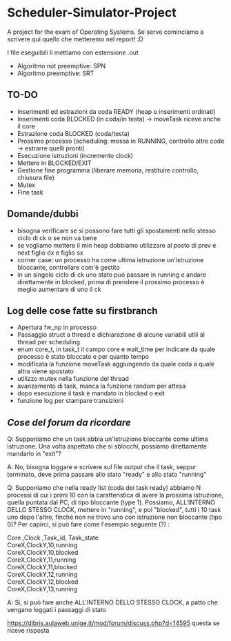 # Scheduler-Simulator-Project
A project for the exam of Operating Systems.
Se serve cominciamo a scrivere qui quello che metteremo nel report! :D

I file eseguibili li mettiamo con estensione .out

* Algoritmo not preemptive: SPN
* Algoritmo preemptive: SRT

## TO-DO

* Inserimenti ed estrazioni da coda READY (heap o inserimenti ordinati)
* Inserimenti coda BLOCKED (in coda/in testa) -> moveTask riceve anche il core
* Estrazione coda BLOCKED (coda/testa)
* Prossimo processo (scheduling: messa in RUNNING, controllo altre code -> estrarre quelli pronti)
* Esecuzione istruzioni (incremento clock)
* Mettere in BLOCKED/EXIT
* Gestione fine programma (liberare memoria, restituire controllo, chiusura file)
* Mutex
* Fine task

## Domande/dubbi

* bisogna verificare se si possono fare tutti gli spostamenti nello stesso ciclo di ck o se non va bene
* se vogliamo mettere il min heap dobbiamo utilizzare al posto di prev e next figlio dx e figlio sx
* corner case: un processo ha come ultima istruzione un'istruzione bloccante, controllare com'è gestito
* in un singolo ciclo di ck uno stato può passare in running e andare direttamente in blocked, prima di prendere il prossimo processo è meglio aumentare di uno il ck

## Log delle cose fatte su firstbranch

* Apertura fw_np in processo
* Passaggio struct a thread e dichiarazione di alcune variabili utili al thread per scheduling
* enum core_t, in task_t il campo core e wait_time per indicare da quale processo è stato bloccato e per quanto tempo
* modificata la funzione moveTask aggiungendo da quale coda a quale altra viene spostato
* utilizzo mutex nella funzione del thread
* avanzamento di task, manca la funzione random per attesa
* dopo esecuzione il task è mandato in blocked o exit
* funzione log per stampare transizioni

## _Cose del forum da ricordare_

Q: Supponiamo che un task abbia un'istruzione bloccante come ultima istruzione. Una volta aspettato che si sblocchi, possiamo direttamente mandarlo in "exit"?

A: No, bisogna loggare e scrivere sul file output che il task, seppur terminato, deve prima passare allo stato "ready" e allo stato "running"
 
Q: Supponiamo che nella ready list (coda dei task ready) abbiamo N processi di cui i primi 10 con la caratteristica di avere la prossima istruzione, quella puntata dal PC, di tipo bloccante (type 1). Possiamo, ALL'INTERNO DELLO STESSO CLOCK, mettere in "running", e poi "blocked", tutti i 10 task uno dopo l'altro, finché non ne trovo uno con istruzione non bloccante (tipo 0)? Per capirci, si può fare come l'esempio seguente (?) :

Core ,Clock ,Task_id, Task_state\
CoreX,ClockY,10,running\
CoreX,ClockY,10,blocked\
CoreX,ClockY,11,running\
CoreX,ClockY,11,blocked\
CoreX,ClockY,12,running\
CoreX,ClockY,12,blocked\
CoreX,ClockY,13,running

A: Sì, si può fare anche ALL'INTERNO DELLO STESSO CLOCK, a patto che vengano loggati i passaggi di stato

https://dibris.aulaweb.unige.it/mod/forum/discuss.php?d=14595 questa se riceve risposta
